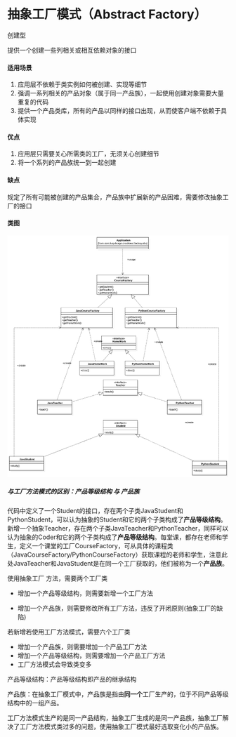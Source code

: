 # 抽象工厂模式（Abstract Factory）

创建型

提供一个创建一些列相关或相互依赖对象的接口

#### 适用场景

1. 应用层不依赖于类实例如何被创建、实现等细节
2. 强调一系列相关的产品对象（属于同一产品族），一起使用创建对象需要大量重复的代码
3. 提供一个产品类库，所有的产品以同样的接口出现，从而使客户端不依赖于具体实现

#### 优点

1. 应用层只需要关心所需类的工厂，无须关心创建细节
2. 将一个系列的产品族统一到一起创建

#### 缺点

规定了所有可能被创建的产品集合，产品族中扩展新的产品困难，需要修改抽象工厂的接口

#### 类图

![类图](https://github.com/1065763582/java-design-patterns/blob/master/src/resources/img/abstractFactory.svg)

##### 与工厂方法模式的区别：产品等级结构 与 产品族

​        代码中定义了一个Student的接口，存在两个子类JavaStudent和PythonStudent，可以认为抽象的Student和它的两个子类构成了**产品等级结构**。新增一个抽象Teacher，存在两个子类JavaTeacher和PythonTeacher，同样可以认为抽象的Coder和它的两个子类构成了**产品等级结构**。每堂课，都存在老师和学生，定义一个课堂的工厂CourseFactory，可从具体的课程类（JavaCourseFactory/PythonCourseFactory）获取课程的老师和学生，注意此处JavaTeacher和JavaStudent是在同一个工厂获取的，他们被称为一个**产品族**。

 使用抽象工厂 方法，需要两个工厂类

* 增加一个产品等级结构，则需要新增一个工厂方法

* 增加一个产品族，则需要修改所有工厂方法，违反了开闭原则(抽象工厂的缺陷)

若新增若使用工厂方法模式，需要六个工厂类

* 增加一个产品族，则需要增加一个产品工厂方法
* 增加一个产品等级结构，则需要增加一个产品工厂方法
* 工厂方法模式会导致类变多

产品等级结构：产品等级结构即产品的继承结构

产品族：在抽象工厂模式中，产品族是指由**同一个**工厂生产的，位于不同产品等级结构中的一组产品。

工厂方法模式生产的是同一产品结构，抽象工厂生成的是同一产品族，抽象工厂解决了工厂方法模式类过多的问题，使用抽象工厂模式最好选取变化小的产品族。